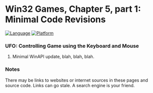 # Win32 Games, Chapter 5, part 1: Minimal Code Revisions
[![Language](https://img.shields.io/badge/Language%20-C++-blue.svg)](https://github.com/GeorgePimpleton/Win32-games/)
[![Platform](https://img.shields.io/badge/Platform%20-Win32-blue.svg)](https://github.com/GeorgePimpleton/Win32-games/)

### UFO: Controlling Game using the Keyboard and Mouse
1. Minimal WinAPI update, blah, blah, blah.

### Notes
There may be links to websites or internet sources in these pages and source code. Links can go stale. A search engine is your friend.
